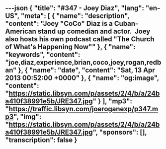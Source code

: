 ---json
{
  "title": "#347 - Joey Diaz",
  "lang": "en-US",
  "meta": [
    {
      "name": "description",
      "content": "Joey \"CoCo\" Diaz is a Cuban-American stand up comedian and actor.  Joey also hosts his own podcast called \"The Church of What's Happening Now\""
    },
    {
      "name": "keywords",
      "content": "joe,diaz,experience,brian,coco,joey,rogan,redban"
    },
    {
      "name": "date",
      "content": "Sat, 13 Apr 2013 00:52:00 +0000"
    },
    {
      "name": "og:image",
      "content": "https://static.libsyn.com/p/assets/2/4/b/a/24ba410f38991e5b/JRE347.jpg"
    }
  ],
  "mp3": "https://traffic.libsyn.com/joeroganexp/p347.mp3",
  "img": "https://static.libsyn.com/p/assets/2/4/b/a/24ba410f38991e5b/JRE347.jpg",
  "sponsors": [],
  "transcription": false
}
---
<episode-header />

<timemark seconds="0" />

<transcribe-call-to-action />

<episode-footer />